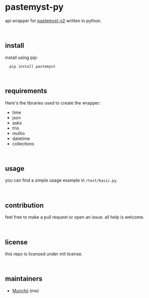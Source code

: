 # pastemyst-py

api wrapper for [pastemyst-v2](https://paste.myst.rs) written in python.

<br>

## install

install using pip:
```
  pip install pastemyst
```

<br>

## requirements

Here's the libraries used to create the wrapper:
- time
- json
- asks
- trio
- multio
- datetime
- collections

<br>

## usage

you can find a simple usage example in `/test/basic.py`.

<br>

## contribution

feel free to make a pull request or open an issue. all help is welcome.

<br>

## license

this repo is licensed under mit license.

<br>

## maintainers

- [Munchii](https://github.com/Dmunch04) (me)
